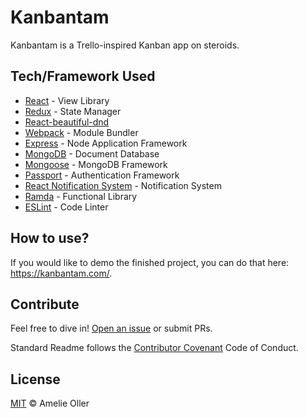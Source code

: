 # Kanbantam

Kanbantam is a Trello-inspired Kanban app on steroids.

## Tech/Framework Used

- [React](https://facebook.github.io/react/) - View Library
- [Redux](http://redux.js.org/) - State Manager
- [React-beautiful-dnd](https://github.com/atlassian/react-beautiful-dnd)
- [Webpack](https://webpack.github.io/) - Module Bundler
- [Express](http://expressjs.com/) - Node Application Framework
- [MongoDB](https://www.mongodb.com/) - Document Database
- [Mongoose](http://mongoosejs.com/) - MongoDB Framework
- [Passport](http://www.passportjs.org/) - Authentication Framework
- [React Notification System](http://igorprado.com/react-notification-system/) - Notification System
- [Ramda](http://ramdajs.com/) - Functional Library
- [ESLint](http://eslint.org/) - Code Linter

## How to use?

If you would like to demo the finished project, you can do that here: https://kanbantam.com/.

## Contribute

Feel free to dive in! [Open an issue](https://github.com/amelieoller/kanbantam/issues/new) or submit PRs.

Standard Readme follows the [Contributor Covenant](http://contributor-covenant.org/version/1/3/0/) Code of Conduct.

## License

[MIT](LICENSE) © Amelie Oller
